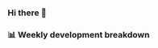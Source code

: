### Hi there 👋

### 📊 Weekly development breakdown
<!--START_SECTION:waka-->
<!--END_SECTION:waka-->
